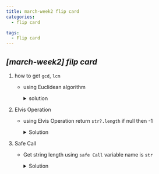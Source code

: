 ```yaml
---
title: march-week2 flip card
categories:
  - flip card

tags:
  - Flip card
---
```


## ***[march-week2] filp card***

1. how to get `gcd`, `lcm`

   - using Euclidean algorithm
      <details>
        <summary>solution</summary>

        ``` C++
        class Solution {
          public : 
            int gcd(int a, int b) {
              int t = 0;
              while(b != 0) {
                t = b;
                b = a%b;
                a = t;
              }
   
              return a
            }
   
            int lcm(int a, int b) {
              return (a * b) / gcd(a, b);
            }
        }
        ```

      </details>

2.  Elvis Operation
    - using Elvis Operation return `str?.length`  if null then -1
      <details>
        <summary>Solution</summary>
      
        ```kotlin
        val lenOfString = str?.length ?: -1
        ```

      </details>

3. Safe Call
   - Get string length using `safe Call` variable name is `str`
      <details>
        <summary>Solution</summary>
      
        ```kotlin
        str?.length
        ```
      
      </details>
      
      

